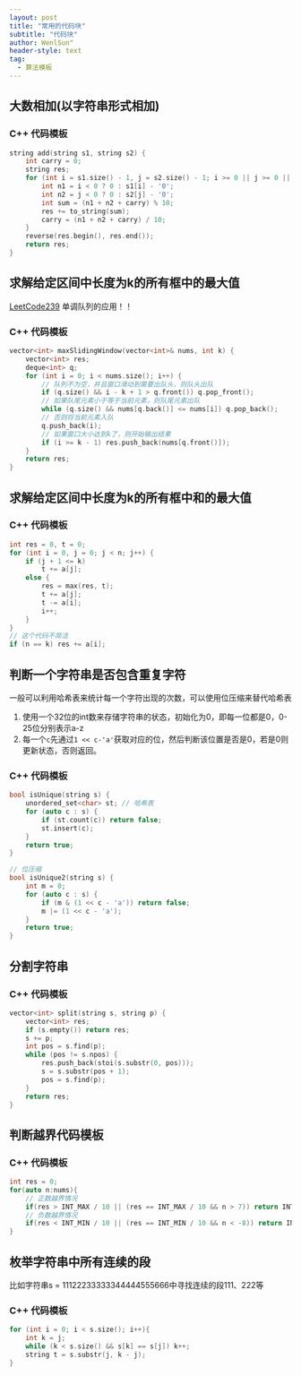 ```yaml
---
layout: post
title: "常用的代码块"
subtitle: "代码块"
author: WenlSun"
header-style: text
tag:
  - 算法模板
---
```

## 大数相加(以字符串形式相加)

### C++ 代码模板

```c++
string add(string s1, string s2) {
    int carry = 0;
    string res;
    for (int i = s1.size() - 1, j = s2.size() - 1; i >= 0 || j >= 0 || carry; i--, j--) {
        int n1 = i < 0 ? 0 : s1[i] - '0';
        int n2 = j < 0 ? 0 : s2[j] - '0';
        int sum = (n1 + n2 + carry) % 10;
        res += to_string(sum);
        carry = (n1 + n2 + carry) / 10;
    }
    reverse(res.begin(), res.end());
    return res;
}
```

## 求解给定区间中长度为k的所有框中的最大值

[LeetCode239](https://leetcode-cn.com/problems/sliding-window-maximum/) 单调队列的应用！！

### C++ 代码模板

```c++
vector<int> maxSlidingWindow(vector<int>& nums, int k) {
    vector<int> res;
    deque<int> q;
    for (int i = 0; i < nums.size(); i++) {
        // 队列不为空，并且窗口滑动到需要出队头，则队头出队
        if (q.size() && i - k + 1 > q.front()) q.pop_front();
        // 如果队尾元素小于等于当前元素，则队尾元素出队
        while (q.size() && nums[q.back()] <= nums[i]) q.pop_back();
        // 否则将当前元素入队
        q.push_back(i);
        // 如果窗口大小达到k了，则开始输出结果
        if (i >= k - 1) res.push_back(nums[q.front()]);
    }
    return res;
}
```

## 求解给定区间中长度为k的所有框中和的最大值

### C++ 代码模板

```c++
int res = 0, t = 0;
for (int i = 0, j = 0; j < n; j++) {
    if (j + 1 <= k)
        t += a[j];
    else {
        res = max(res, t);
        t += a[j];
        t -= a[i];
        i++;
    }
}
// 这个代码不简洁
if (n == k) res += a[i];
```

## 判断一个字符串是否包含重复字符

一般可以利用哈希表来统计每一个字符出现的次数，可以使用位压缩来替代哈希表<br>
1. 使用一个32位的int数来存储字符串的状态，初始化为0，即每一位都是0，0-25位分别表示a-z
2. 每一个`c`先通过`1 << c-'a'`获取对应的位，然后判断该位置是否是0，若是0则更新状态，否则返回。

### C++ 代码模板

```c++
bool isUnique(string s) {
    unordered_set<char> st; // 哈希表
    for (auto c : s) {
        if (st.count(c)) return false;
        st.insert(c);
    }
    return true;
}

// 位压缩
bool isUnique2(string s) {
    int m = 0;
    for (auto c : s) {
        if (m & (1 << c - 'a')) return false;
        m |= (1 << c - 'a');
    }
    return true;
}
```

## 分割字符串

### C++ 代码模板

```c++
vector<int> split(string s, string p) {
    vector<int> res;
    if (s.empty()) return res;
    s += p;
    int pos = s.find(p);
    while (pos != s.npos) {
        res.push_back(stoi(s.substr(0, pos)));
        s = s.substr(pos + 1);
        pos = s.find(p);
    }
    return res;
}
```

## 判断越界代码模板

### C++ 代码模板

```c++
int res = 0;
for(auto n:nums){
    // 正数越界情况
    if(res > INT_MAX / 10 || (res == INT_MAX / 10 && n > 7)) return INT_MAX;
    // 负数越界情况
    if(res < INT_MIN / 10 || (res == INT_MIN / 10 && n < -8)) return INT_MIN;
}
```

## 枚举字符串中所有连续的段

比如字符串s = 11122233333344444555666中寻找连续的段111、222等

### C++ 代码模板

```c++
for (int i = 0; i < s.size(); i++){
    int k = j;
    while (k < s.size() && s[k] == s[j]) k++;
    string t = s.substr(j, k - j);
}
```